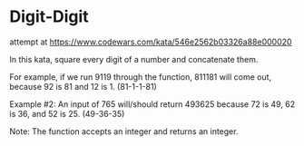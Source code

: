 # Digit-Digit
attempt at https://www.codewars.com/kata/546e2562b03326a88e000020

In this kata, square every digit of a number and concatenate them.

For example, if we run 9119 through the function, 811181 will come out, because 92 is 81 and 12 is 1. (81-1-1-81)

Example #2: An input of 765 will/should return 493625 because 72 is 49, 62 is 36, and 52 is 25. (49-36-35)

Note: The function accepts an integer and returns an integer.
